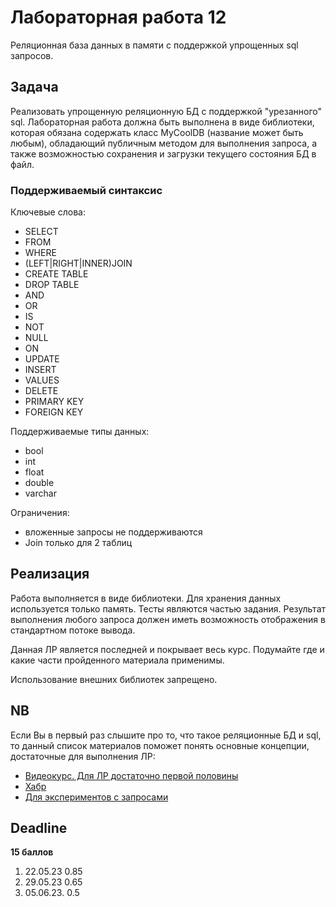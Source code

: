 # Лабораторная работа 12

Реляционная база данных в памяти с поддержкой упрощенных sql запросов.

## Задача

Реализовать упрощенную реляционную БД с поддержкой "урезанного" sql. Лабораторная работа должна быть выполнена в виде библиотеки, которая обязана содержать класс MyCoolDB (название может быть любым), обладающий публичным методом для выполнения запроса, а также возможностью сохранения и загрузки текущего состояния БД в файл.

### Поддерживаемый синтаксис

Ключевые слова:

- SELECT
- FROM
- WHERE
- (LEFT|RIGHT|INNER)JOIN
- CREATE TABLE
- DROP TABLE
- AND
- OR
- IS
- NOT
- NULL
- ON
- UPDATE
- INSERT
- VALUES
- DELETE
- PRIMARY KEY
- FOREIGN KEY

Поддерживаемые типы данных:

- bool
- int
- float
- double
- varchar

Ограничения:

- вложенные запросы не поддерживаются
- Join только для 2 таблиц

## Реализация

Работа выполняется в виде библиотеки. Для хранения данных используется только память. Тесты являются частью задания.
Результат выполнения любого запроса должен иметь возможность отображения в стандартном потоке вывода.

Данная ЛР является последней и покрывает весь курс. Подумайте где и какие части пройденного материала применимы.

Использование внешних библиотек запрещено.

## NB
Если Вы в первый раз слышите про то, что такое реляционные БД и sql, то данный список материалов поможет понять основные концепции, достаточные для выполнения ЛР:

- [Видеокурс. Для ЛР достаточно первой половины](https://www.youtube.com/watch?v=HXV3zeQKqGY)
- [Хабр](https://habr.com/ru/articles/480838)
- [Для экспериментов с запросами](http://sqlfiddle.com/)

## Deadline

**15 баллов**

1. 22.05.23 0.85
2. 29.05.23 0.65
3. 05.06.23. 0.5